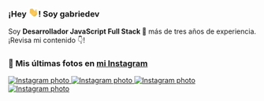 <h3>¡Hey <img src="https://raw.githubusercontent.com/ABSphreak/ABSphreak/master/gifs/Hi.gif" width="20px" decondig="async">! Soy gabriedev</h3>

<p>Soy <strong>Desarrollador JavaScript Full Stack 🚀</strong> más de tres años de experiencia.<br />¡Revisa mi contenido 👇!</p>

### 📸 Mis últimas fotos en [mi Instagram](https://instagram.com/gabrie.dev)


<a href='https://instagram.com/p/CygbQv4uqxM' target='_blank'>
  <img width='20%' src='https://scontent-mia3-2.cdninstagram.com/v/t51.2885-15/391525959_236593062741789_5868561716480810596_n.webp?stp=dst-jpg_e35&_nc_ht=scontent-mia3-2.cdninstagram.com&_nc_cat=109&_nc_ohc=SY-c9CnLxmAAX8qjQiH&edm=APU89FABAAAA&ccb=7-5&oh=00_AfBD3eUKVtuwBJuQogDHVBRSAYeQqKAQBuRhn9H6bdeB5Q&oe=65396D65&_nc_sid=bc0c2c' alt='Instagram photo' />
</a>
<a href='https://instagram.com/p/CxTmOF6vN8M' target='_blank'>
  <img width='20%' src='https://scontent-mia3-2.cdninstagram.com/v/t51.2885-15/378565944_323878180141713_8920720304536029091_n.jpg?stp=dst-jpg_e15&_nc_ht=scontent-mia3-2.cdninstagram.com&_nc_cat=109&_nc_ohc=9yl8qasHqzUAX9I-P-4&edm=APU89FABAAAA&ccb=7-5&oh=00_AfCCeTVE0fJ0ZbUccqJA6uHX6TtqAMFgTwuRCkMumzkQAw&oe=653A59D8&_nc_sid=bc0c2c' alt='Instagram photo' />
</a>
<a href='https://instagram.com/p/CxLlYVlupp3' target='_blank'>
  <img width='20%' src='https://scontent-mia3-1.cdninstagram.com/v/t51.2885-15/377997579_196784406648750_7872949112471886655_n.webp?stp=dst-jpg_e35&_nc_ht=scontent-mia3-1.cdninstagram.com&_nc_cat=106&_nc_ohc=csh4KHqQQ5QAX9Eazqo&edm=APU89FABAAAA&ccb=7-5&oh=00_AfCwpbGasNDet0ySxDpKi8t63pqPbbEDD-CpoUgM4a9ZJg&oe=6539C4DB&_nc_sid=bc0c2c' alt='Instagram photo' />
</a>
<a href='https://instagram.com/p/CxIn_Irugo4' target='_blank'>
  <img width='20%' src='https://scontent-mia3-1.cdninstagram.com/v/t51.2885-15/376780815_821779196307492_4053583912414574279_n.jpg?stp=dst-jpg_e15&_nc_ht=scontent-mia3-1.cdninstagram.com&_nc_cat=100&_nc_ohc=UDMFiwZJGZYAX_JlAtj&edm=APU89FABAAAA&ccb=7-5&oh=00_AfDZZq3DqqQa5eUtrTq5zjmvHL1iEFIg1_qz_aUf8S12CA&oe=65389743&_nc_sid=bc0c2c' alt='Instagram photo' />
</a>
